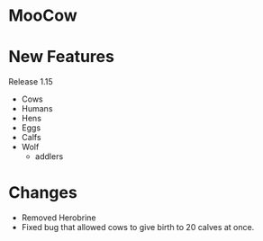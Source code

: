 # MooCow


# New Features
Release 1.15

+ Cows
+ Humans
+ Hens
+ Eggs
+ Calfs
+ Wolf
  + addlers

# Changes

- Removed Herobrine
- Fixed bug that allowed cows to give birth to 20 calves at once.
